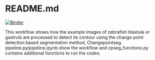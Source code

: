 # README.md
[![Binder](https://mybinder.org/badge_logo.svg)](https://mybinder.org/v2/gh/konkon8/changepointseg/main?labpath=pipeline.ipynb)

This workflow shows how the example images of zebrafish blastula or gastrula are processed to detect its contour using the change point detection based segmentation method, Changepointseg.  
pipeline.py/pipeline.ipynb show the workflow and cpseg_functions.py contains additional functions to run the codes.

